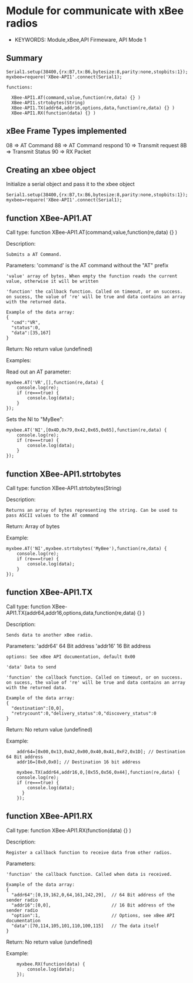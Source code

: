 <!--- Copyright (c) 2014 Sacha Gloor. See the file LICENSE for copying permission. -->


Module for communicate with xBee radios
=======================================

* KEYWORDS: Module,xBee,API Firmeware, API Mode 1

Summary
-------
```
Serial1.setup(38400,{rx:B7,tx:B6,bytesize:8,parity:none,stopbits:1});
myxbee=requere('XBee-API1'.connect(Serial1);

functions:

  XBee-API1.AT(command,value,function(re,data) {} )
  XBee-API1.strtobytes(String)
  XBee-API1.TX(addr64,addr16,options,data,function(re,data) {} )
  XBee-API1.RX(function(data) {} )
```

xBee Frame Types implemented
----------------------------

08 => AT Command
88 => AT Command respond
10 => Transmit request
8B => Transmit Status
90 => RX Packet

Creating an xbee object
-----------------------

Initialize a serial object and pass it to the xbee object

```
Serial1.setup(38400,{rx:B7,tx:B6,bytesize:8,parity:none,stopbits:1});
myxbee=requere('XBee-API1'.connect(Serial1);
```

function XBee-API1.AT
---------------------

Call type:
    function XBee-API1.AT(command,value,function(re,data) {} )
    
Description:
    
    Submits a AT Command. 
    
Parameters:
    'command' is the AT command without the "AT" prefix
    
    'value' array of bytes. When empty the function reads the current value, otherwise it will be written
    
    'function' the callback function. Called on timeout, or on success.
    on sucess, the value of 're' will be true and data contains an array with the returned data.
    
    Example of the data array:
    {
      "cmd":"VR",
      "status":0,
      "data":[35,167]
    }
        
Return: 
    No return value (undefined)
    
Examples:
  
Read out an AT parameter:
```
myxbee.AT('VR',[],function(re,data) {
    console.log(re);
    if (re===true) {
        console.log(data);
    }
});
```

Sets the NI to "MyBee":
```
myxbee.AT('NI',[0x4D,0x79,0x42,0x65,0x65],function(re,data) {
    console.log(re);
    if (re===true) {
        console.log(data);
    }
});
```

function XBee-API1.strtobytes
------------------------------

Call type:
    function XBee-API1.strtobytes(String)
    
Description:
    
    Returns an array of bytes representing the string. Can be used to
    pass ASCII values to the AT command
    
Return: Array of bytes

Example:
```
myxbee.AT('NI',myxbee.strtobytes('MyBee'),function(re,data) {
    console.log(re);
    if (re===true) {
        console.log(data);
    }
});
```

function XBee-API1.TX
---------------------

Call type:
    function XBee-API1.TX(addr64,addr16,options,data,function(re,data) {} )
    
Description:
    
    Sends data to another xBee radio. 
    
Parameters:
    'addr64' 64 Bit address
    'addr16' 16 Bit address
    
    options: See xBee API documentation, default 0x00
    
    'data' Data to send
    
    'function' the callback function. Called on timeout, or on success.
    on sucess, the value of 're' will be true and data contains an array with the returned data.
    
    Example of the data array:
    {
      "destination":[0,0],
      "retrycount":0,"delivery_status":0,"discovery_status":0
    }
        
Return: 
    No return value (undefined)
    
Example:
```
    addr64=[0x00,0x13,0xA2,0x00,0x40,0xA1,0xF2,0x1D]; // Destination 64 Bit address
    addr16=[0x0,0x0]; // Destination 16 bit address

    myxbee.TX(addr64,addr16,0,[0x55,0x56,0x44],function(re,data) {
    console.log(re);
    if (re===true) {
        console.log(data);
      }
    });
```

function XBee-API1.RX
---------------------

Call type:
    function XBee-API1.RX(function(data) {} )
    
Description:
    
    Register a callback function to receive data from other radios. 
    
Parameters:
    
    'function' the callback function. Called when data is received.
    
    Example of the data array:
    {
      "addr64":[0,19,162,0,64,161,242,29],  // 64 Bit address of the sender radio
      "addr16":[0,0],                       // 16 Bit address of the sender radio
      "option":1,                           // Options, see xBee API documentation
      "data":[70,114,105,101,110,100,115]   // The data itself
    }
        
Return: 
    No return value (undefined)
    
Example:
```
    myxbee.RX(function(data) {
        console.log(data);
    });
```
